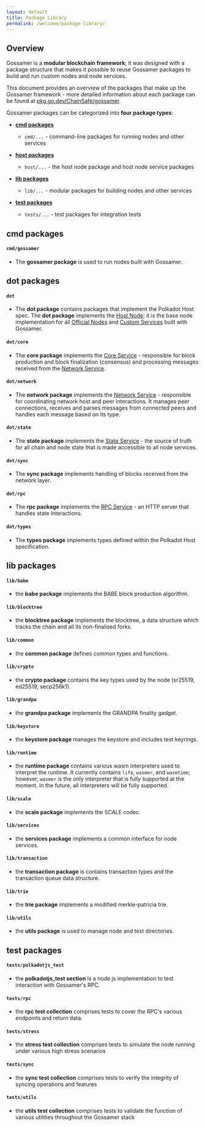 ```yaml
---
layout: default
title: Package Library
permalink: /welcome/package-library/
---
```


## Overview

Gossamer is a **modular blockchain framework**; it was designed with a package structure that makes it possible to reuse Gossamer packages to build and run custom nodes and node services.

This document provides an overview of the packages that make up the Gossamer framework - more detailed information about each package can be found at <a target="_blank" rel="noopener noreferrer" href="https://pkg.go.dev/github.com/ChainSafe/gossamer">pkg.go.dev/ChainSafe/gossamer</a>.

Gossamer packages can be categorized into **four package types**:

- **[cmd packages](#cmd-packages)**

    - `cmd/...` - command-line packages for running nodes and other services

- **[host packages](#host-packages)**

    - `host/...` - the host node package and host node service packages

- **[lib packages](#lib-packages)**

    - `lib/...` - modular packages for building nodes and other services

- **[test packages](#test-packages)**

    - `tests/...` - test packages for integration tests

## cmd packages

#### `cmd/gossamer`

- The **gossamer package** is used to run nodes built with Gossamer.

## dot packages

#### `dot`

- The **dot package** contains packages that implement the Polkadot Host spec. The **dot package** implements the [Host Node](/getting-started/overview/host-architecture#host-node); it is the base node implementation for all [Official Nodes](/getting-started/overview/host-architecture#official-nodes) and [Custom Services](/getting-started/overview/host-architecture#custom-services) built with Gossamer.

#### `dot/core`

- The **core package** implements the [Core Service](/getting-started/overview/host-architecture#core-service) -  responsible for block production and block finalization (consensus) and processing messages received from the [Network Service](/getting-started/overview/host-architecture/#network-service).

#### `dot/network`

- The **network package** implements the [Network Service](/getting-started/overview/host-architecture/#network-service) - responsible for coordinating network host and peer interactions. It manages peer connections, receives and parses messages from connected peers and handles each message based on its type.

#### `dot/state`

- The **state package** implements the [State Service](/getting-started/overview/host-architecture#state-service) - the source of truth for all chain and node state that is made accessible to all node services.

#### `dot/sync`

- The **sync package** implements handling of blocks received from the network layer.

#### `dot/rpc`

- The **rpc package** implements the [RPC Service](/getting-started/overview/host-architecture#rpc-service) - an HTTP server that handles state interactions.

#### `dot/types`

- The **types package** implements types defined within the Polkadot Host specification.

## lib packages

#### `lib/babe`

- the **babe package** implements the BABE block production algorithm.

#### `lib/blocktree`

- the **blocktree package** implements the blocktree, a data structure which tracks the chain and all its non-finalised forks.

#### `lib/common`

- the **common package** defines common types and functions.

#### `lib/crypto`

- the **crypto package** contains the key types used by the node (sr25519, ed25519, secp256k1).

#### `lib/grandpa`

- the **grandpa package** implements the GRANDPA finality gadget.

#### `lib/keystore`

- the **keystore package** manages the keystore and includes test keyrings.

#### `lib/runtime`

- the **runtime package** contains various wasm interpreters used to interpret the runtime. It currently contains `life`, `wasmer`, and `wasmtime`; however, `wasmer` is the only interpreter that is fully supported at the moment. In the future, all interpreters will be fully supported.

#### `lib/scale`

- the **scale package** implements the SCALE codec.

#### `lib/services`

- the **services package** implements a common interface for node services.

#### `lib/transaction`

- the **transaction package** is contains transaction types and the transaction queue data structure.

#### `lib/trie`

- the **trie package** implements a modified merkle-patricia trie.

#### `lib/utils`

- the **utils package** is used to manage node and test directories.

## test packages

#### `tests/polkadotjs_test`
- the **polkadotjs_test section** is a node.js implementation to test interaction with Gossamer's RPC.

#### `tests/rpc`
- the **rpc test collection** comprises tests to cover the RPC's various endpoints and return data.

#### `tests/stress`
- the **stress test collection** comprises tests to simulate the node running under various high stress scenarios

#### `tests/sync`
- the **sync test collection** comprises tests to verify the integrity of syncing operations and features

#### `tests/utils`
- the **utils test collection** comprises tests to validate the function of various utilities throughout the Gossamer stack
